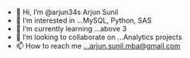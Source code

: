 - 👋 Hi, I’m @arjun34s Arjun Sunil
- 👀 I’m interested in ...MySQL, Python, SAS
- 🌱 I’m currently learning ...above 3
- 💞️ I’m looking to collaborate on ...Analytics projects
- 📫 How to reach me ...arjun.sunil.mba@gmail.com

<!---
arjun34s/arjun34s is a ✨ special ✨ repository because its `README.md` (this file) appears on your GitHub profile.
You can click the Preview link to take a look at your changes.
--->

